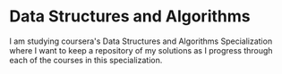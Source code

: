 # Data Structures and Algorithms
I am studying coursera's Data Structures and Algorithms Specialization where I want to keep a repository of my solutions as I progress through each of the courses in this specialization.
